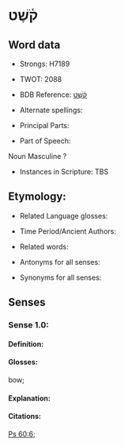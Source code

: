 # קֹ֫שֶׁט

<!-- Status: S2="NeedsEdits" -->
<!-- Lexica used for edits:   -->

## Word data

* Strongs: H7189

* TWOT: 2088

* BDB Reference: [קֹ֫שֶׁט](rc://en/bdb/dict/s.du.ab)

* Alternate spellings:

* Principal Parts:

* Part of Speech:

Noun Masculine ?

* Instances in Scripture: TBS

## Etymology:

* Related Language glosses:

* Time Period/Ancient Authors:

* Related words:

* Antonyms for all senses:

* Synonyms for all senses:

## Senses

### Sense 1.0:

#### Definition:

#### Glosses:

bow; 

#### Explanation:

#### Citations:

[Ps 60:6](rc://he/uhb/book/psa/60/6); 

